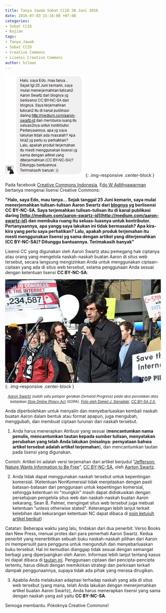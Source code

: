 ```yaml
---
title: Tanya Jawab Sobat CCID 30 Juni 2016
date: 2016-07-03 15:16:00 +07:00
categories:
- Sobat CCID
- Kajian
tags:
- Tanya Jawab
- Sobat CCID
- Creative Commons
- Lisensi Creative Commons
author: hilman
---
```


![Edo-W-Adithyawarman.jpg](/uploads/Edo-W-Adithyawarman.jpg){: .img-responsive .center-block }

Pada facebook [Creative Commons Indonesia](https://www.facebook.com/CreativeCommonsIndonesia/), E[do W Adithyawarman](https://www.facebook.com/lonely.davinci) bertanya mengenai lisensi Creative Commons:

**"Halo, saya Edo, mau tanya...
Sejak tanggal 25 Juni kemarin, saya mulai menerjemahkan tulisan-tulisan Aaron Swartz dari [blognya](http://www.aaronsw.com/weblog/) yg berlisensi CC BY-NC-SA. Saya terjemahkan tulisan-tulisan itu di kanal publikasi daring [http://medium.com/aaron-swartz-id](http://medium.com/aaron-swartz-id) dan membuka ruang itu seluas-luasnya untuk kontributor. Pertanyaannya, apa yangg saya lakukan ini tidak bermasalah? Apa kira-kira yang perlu saya perhatikan? Lalu, apakah produk terjemahan itu mesti menggunakan lisensi yg sama dengan artikel yang diterjemahkan (CC BY-NC-SA)? Ditunggu bantuannya. Terimakasih banyak"**

Lisensi CC yang digunakan oleh Aaron Swartz atau pemegang hak ciptanya atau orang yang mengelola naskah-naskah buatan Aaron di situs web tersebut, secara langsung mengizinkan Anda untuk menggunakan ciptaan-ciptaan yang ada di situs web tersebut, selama penggunaan Anda sesuai dengan ketentuan lisensi **CC BY-NC-SA**:

![512px-Aaron_swartz_6722391455.jpg](/uploads/512px-Aaron_swartz_6722391455.jpg){: .img-responsive .center-block }<center><small><i><a href="https://en.wikipedia.org/wiki/Aaron_Swartz">Aaron Swartz</a> (salah satu pelopor gerakan Demand Progress) pada aksi penolakan atas kebijakan <a href="https://en.wikipedia.org/wiki/Stop_Online_Piracy_Act">Stop Online Piracy Act</a> (SOPA). <a href="https://commons.wikimedia.org/wiki/File:Aaron_swartz_6722391455.jpg">Foto oleh Daniel J. Sieradski</a>, <a href="https://creativecommons.org/licenses/by-sa/2.0/deed.en">CC BY-SA 2.0.</a></i></small></center>

Anda diperbolehkan untuk menyalin dan menyebarluaskan kembali naskah buatan Aaron dalam bentuk atau format apapun, juga mengubah, menggubah, dan membuat ciptaan turunan dari naskah tersebut.

1. Anda harus menerapkan Atribusi yang sesuai (**mencantumkan nama penulis, mencantumkan tautan kepada sumber tulisan, menyatakan perubahan yang telah Anda lakukan (misalnya: pernyataan bahwa artikel tersebut adalah artikel terjemahan**), dan mencantumkan tautan pada lisensi yang digunakan.

Contoh: Artikel ini adalah versi terjemahan dari artikel berjudul "[Jefferson: Nature Wants Information to Be Free](http://www.aaronsw.com/weblog/001115)", [CC BY-NC-SA](https://creativecommons.org/licenses/by-nc-sa/4.0/deed.id), oleh [Aarton Swartz](http://www.aaronsw.com/).

2. Anda tidak dapat menggunakan naskah tersebut untuk kepentingan komersial. (Ketentuan NonKomersial tidak menjelaskan dengan pasti batasan-batasan dari penggunaan untuk kepentingan komersial, sehingga ketentuan ini "mungkin" masih dapat didiskusikan dengan persetujuan pengelola situs web dan naskah-naskah buatan Aaron sekarang, Sean B. Palmer, mengingat situs web tersebut juga mebuat ketentuan "unless otherwise stated". Keterangan lebih lanjut terkait kelebihan dan kekurangan ketentuan NC dapat dibaca di [poin ketujuh artikel berikut](https://ccid.siteleaf.net/berita/2016/06/22/prinsip-kerja-lisensi-creative-commons-di-coversongchallenge-tribute2erk.html))

Catatan: Beberapa waktu yang lalu, tindakan dari dua penerbit: Verso Books dan New Press, menuai protes dari para pemerhati Aaron Swartz. Kedua penerbit  yang menerbitkan sebuah buku naskah-naskah pilihan dari Aaron ini mempersulit para pengguna untuk mengunduh dan menyebarluaskan buku tersebut. Hal ini kemudian dianggap tidak sesuai dengan semangat berbagi yang diperjuangkan oleh Aaron. Informasi lebih lanjut tentang kasus ini dapat dibaca di [tautan ini](https://www.insidehighered.com/news/2016/04/25/critics-protest-handling-rights-hacktivist-aaron-swartzs-writings). Penggunaan ciptaan dari pencipta-pencipta tertentu, harus diikuti dengan memikirkan strategi dan perkiraan terkait dampak penggunaannya, supaya tidak ada pihak yang merasa dirugikan.


3. Apabila Anda melakukan adaptasi terhadap naskah yang ada di situs web tersebut (yang mana, telah Anda lakukan dengan menerjemahkan artikel buatan Aaron Swartz), Anda harus menerapkan lisensi yang sama dengan naskah yang asli yaitu **CC BY-NC-SA**.


Semoga membantu. Pokoknya Creative Commons!